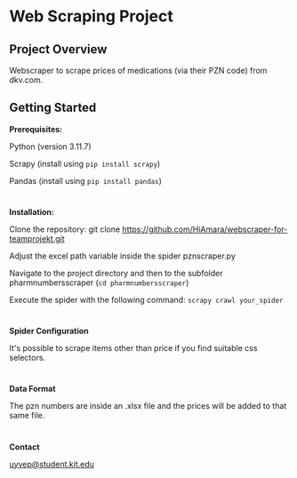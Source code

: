 # Web Scraping Project


## Project Overview
Webscraper to scrape prices of medications (via their PZN code) from dkv.com. 

## Getting Started

**Prerequisites:**

Python (version 3.11.7)

Scrapy (install using `pip install scrapy`)

Pandas (install using `pip install pandas`)
# 


**Installation:**

Clone the repository: git clone https://github.com/HiAmara/webscraper-for-teamprojekt.git

Adjust the excel path variable inside the spider pznscraper.py

Navigate to the project directory and then to the subfolder pharmnumbersscraper (`cd pharmnumbersscraper`)

Execute the spider with the following command: `scrapy crawl your_spider`
#


**Spider Configuration**

It's possible to scrape items other than price if you find suitable css selectors.
#

**Data Format**

The pzn numbers are inside an .xlsx file and the prices will be added to that same file.
#


**Contact**

uyvep@student.kit.edu

